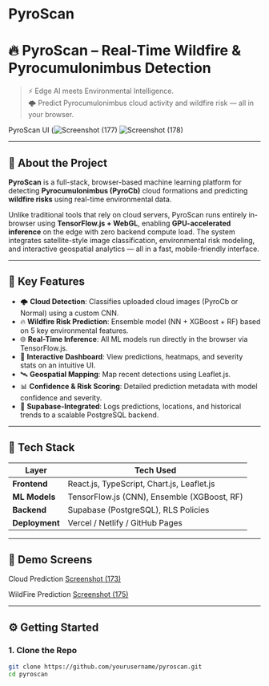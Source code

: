 # PyroScan
# 🔥 PyroScan – Real-Time Wildfire & Pyrocumulonimbus Detection

> ⚡ Edge AI meets Environmental Intelligence.  
> 🌩️ Predict Pyrocumulonimbus cloud activity and wildfire risk — all in your browser.

PyroScan UI (![Screenshot (177)](https://github.com/user-attachments/assets/60b4677c-99c8-4b30-9099-4693fd556d60) ![Screenshot (178)](https://github.com/user-attachments/assets/d3917017-a0f1-4faf-8e56-c10338c8c4ed)




---

## 🚀 About the Project

**PyroScan** is a full-stack, browser-based machine learning platform for detecting **Pyrocumulonimbus (PyroCb)** cloud formations and predicting **wildfire risks** using real-time environmental data.

Unlike traditional tools that rely on cloud servers, PyroScan runs entirely in-browser using **TensorFlow.js + WebGL**, enabling **GPU-accelerated inference** on the edge with zero backend compute load. The system integrates satellite-style image classification, environmental risk modeling, and interactive geospatial analytics — all in a fast, mobile-friendly interface.

---

## 🎯 Key Features

- 🌩️ **Cloud Detection**: Classifies uploaded cloud images (PyroCb or Normal) using a custom CNN.
- 🔥 **Wildfire Risk Prediction**: Ensemble model (NN + XGBoost + RF) based on 5 key environmental features.
- 🌐 **Real-Time Inference**: All ML models run directly in the browser via TensorFlow.js.
- 🧭 **Interactive Dashboard**: View predictions, heatmaps, and severity stats on an intuitive UI.
- 🛰️ **Geospatial Mapping**: Map recent detections using Leaflet.js.
- 📊 **Confidence & Risk Scoring**: Detailed prediction metadata with model confidence and severity.
- 🧾 **Supabase-Integrated**: Logs predictions, locations, and historical trends to a scalable PostgreSQL backend.

---

## 🧠 Tech Stack

| Layer          | Tech Used                       |
|----------------|---------------------------------|
| **Frontend**   | React.js, TypeScript, Chart.js, Leaflet.js |
| **ML Models**  | TensorFlow.js (CNN), Ensemble (XGBoost, RF) |
| **Backend**    | Supabase (PostgreSQL), RLS Policies |
| **Deployment** | Vercel / Netlify / GitHub Pages |

---

## 📸 Demo Screens

Cloud Prediction 
[Screenshot (173)](https://github.com/user-attachments/assets/a3e24ed7-af95-44f5-ac5e-37bcbfdde20a)

WildFire Prediction
[Screenshot (175)](https://github.com/user-attachments/assets/951683c4-39ac-4fe1-bdb2-83e1666e746e)

---

## ⚙️ Getting Started

### 1. Clone the Repo

```bash
git clone https://github.com/yourusername/pyroscan.git
cd pyroscan
